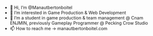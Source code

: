 - 👋 Hi, I’m @Manautbertonboitel
- 👀 I’m interested in Game Production & Web Development
- 🌱 I’m a student in game production & team management @ Cnam ENJMIN, previously Gameplay Programmer @ Pecking Crow Studio
- 📫 How to reach me -> manautbertonboitel.com

<!---
Manautbertonboitel/Manautbertonboitel is a ✨ special ✨ repository because its `README.md` (this file) appears on your GitHub profile.
You can click the Preview link to take a look at your changes.
--->
